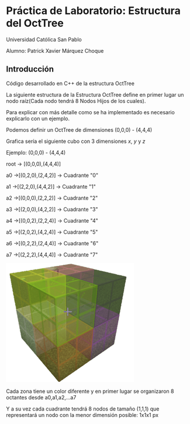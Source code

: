 # Práctica de Laboratorio: Estructura del OctTree

Universidad Católica San Pablo

Alumno: Patrick Xavier Márquez Choque

## Introducción

Código desarrollado en C++ de la estructura OctTree

La siguiente estructura de la Estructura OctTree define en primer lugar un nodo raíz(Cada nodo tendrá 8 Nodos Hijos de los cuales).

Para explicar con más detalle como se ha implementado es necesario explicarlo con un ejemplo.

Podemos definir un OctTree de dimensiones (0,0,0) - (4,4,4)

Grafica sería el siguiente cubo con 3 dimensiones *x*, *y* y *z*

Ejemplo: (0,0,0) - (4,4,4)

root -> [(0,0,0),(4,4,4)]

a0 ->[(0,2,0),(2,4,2)] -> Cuadrante "0"

a1 ->[(2,2,0),(4,4,2)] -> Cuadrante "1"

a2 ->[(0,0,0),(2,2,2)] -> Cuadrante "2"

a3 ->[(2,0,0),(4,2,2)] -> Cuadrante "3"

a4 ->[(0,0,2),(2,2,4)] -> Cuadrante "4"

a5 ->[(2,0,2),(4,2,4)] -> Cuadrante "5"

a6 ->[(0,2,2),(2,4,4)] -> Cuadrante "6"

a7 ->[(2,2,2),(4,4,4)] -> Cuadrante "7"

![Alt text](https://github.com/patrick03524/CourseOfDimensionality/blob/master/Laboratorio%20OctTree/Source/Imgs/cubo_sin_fondo.png)

Cada zona tiene un color diferente y en primer lugar se organizaron 8 octantes desde a0,a1,a2,...a7 

Y a su vez cada cuadrante tendrá 8 nodos de tamaño (1,1,1) que representará un nodo con la menor dimensión posible: 1x1x1 px
